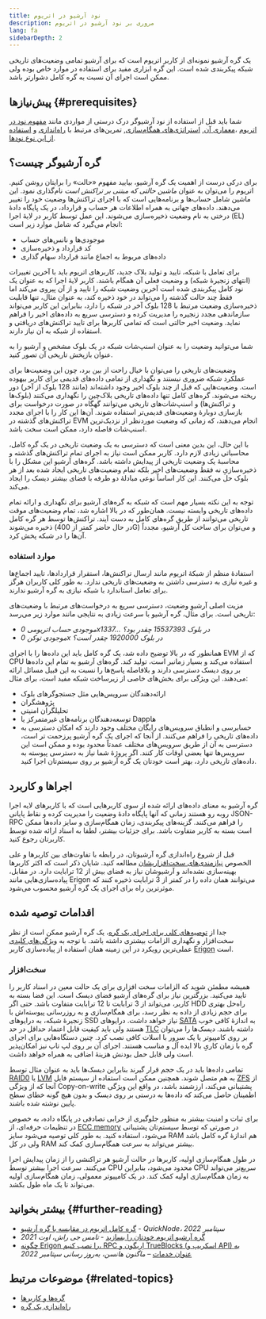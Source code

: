 ```yaml
---
title: نود آرشیو در اتریوم
description: مروری بر نود آرشیو در اتریوم
lang: fa
sidebarDepth: 2
---
```


یک گره آرشیو نمونه‌ای از کاربر اتریوم است که برای آرشیو تمامی وضعیت‌های تاریخی شبکه پیکربندی شده است. این گره ابزاری مفید برای استفاده در موارد خاص بوده ولی ممکن است اجرای آن نسبت به گره کامل دشوارتر باشد.

## پیش‌نیازها {#prerequisites}

شما باید قبل از استفاده از نود آرشیوگر درک درستی از مواردی مانند [مفهوم نود در اتریوم](/developers/docs/nodes-and-clients/) ،[معماری آن](/developers/docs/nodes-and-clients/node-architecture/), [استراتژی‌های همگام‌سازی](/developers/docs/nodes-and-clients/#sync-modes), تمرین‌های مرتبط با [راه‌اندازی](/developers/docs/nodes-and-clients/run-a-node/) و [استفاده از این نوع نودها](/developers/docs/apis/json-rpc/).

## گره آرشیوگر چیست؟

برای درکی درست از اهمیت یک گره آرشیو، بیایید مفهوم «حالت» را برایتان روشن کنیم. اتریوم را می‌توان به عنوان _ماشین حالتی که مبتنی بر تراکنش است_ نام‌گذاری نمود. این ماشین شامل حساب‌ها و برنامه‌هایی است که با اجرای تراکنش‌ها وضعیت خود را تغییر می‌دهند. داده‌های جهانی به همراه اطلاعات هر حساب و قرارداد، در یک پایگاه دادۀ درختی به نام وضعیت ذخیره‌سازی می‌شوند. این عمل توسط کاربر در لایۀ اجرا (EL) انجام می‌گیرد که شامل موارد زیر است:

- موجودی‌ها و نانس‌های حساب
- کد قرارداد و ذخیره‌سازی
- داده‌های مربوط به اجماع مانند قرارداد سهام گذاری

برای تعامل با شبکه، تایید و تولید بلاک جدید، کاربرهای اتریوم باید با آخرین تغییرات (انتهای زنجیرۀ شبکه) و وضعیت فعلی آن همگام باشند. کاربر لایۀ اجرا که به عنوان یک نود کامل پیکربندی شده است آخرین وضعیت شبکه را تایید و از آن پیروی می‌کند اما فقط چند حالت گذشته را می‌تواند در خود ذخیره کند، به عنوان مثال، تنها قابلیت ذخیره‌سازی وضعیت مرتبط با 128 بلوک آخر در شبکه را دارد، بنابراین این کاربر می‌تواند سازماندهی مجدد زنجیره را مدیریت کرده و دسترسی سریع به داده‌های اخیر را فراهم نماید. وضعیت اخیر حالتی است که تمامی کاربرها برای تایید تراکنش‌های دریافتی و استفاده از شبکه به آن نیاز دارند.

شما می‌توانید وضعیت را به عنوان اسنپ‌شات شبکه در یک بلوک مشخص و آرشیو را به عنوان بازپخش تاریخی آن تصور کنید.

وضعیت‌های تاریخی را می‌توان با خیال راحت از بین برد، چون این وضعیت‌ها برای عملکرد شبکه ضروری نیستند و نگهداری از تمامی داده‌های قدیمی برای کاربر بیهوده است. وضعیت‌هایی که قبل از چند بلوک اخیر وجود داشته‌اند (مانند 128 بلوک از آخر) دور ریخته می‌شوند. گره‌های کامل تنها داده‌های تاریخی بلاک‌چین را نگهداری می‌کنند (بلوک‌ها و تراکنش‌ها) و اسنپ‌شات‌های تاریخی می‌توانند گهگاه در صورت درخواست برای بازسازی دوبارۀ وضعیت‌های قدیمی‌تر استفاده شوند. آن‌ها این کار را با اجرای مجدد تراکنش‌های گذشته در EVM انجام می‌دهند، که زمانی که وضعیت موردنظر از نزدیک‌ترین اسنپ‌شات فاصله دارد، ممکن است سخت باشد.

با این حال، این بدین معنی است که دسترسی به یک وضعیت تاریخی در یک گره کامل، محاسباتی زیادی لازم دارد. کاربر ممکن است نیاز به اجرای تمام تراکنش‌های گذشته و محاسبۀ یک وضعیت تاریخی از پیدایش داشته باشد. گره‌های آرشیو این مشکل را با ذخیره‌سازیِ نه فقط وضعیت‌های اخیر بلکه تمام وضعیت‌های تاریخی ایجاد شده بعد از هر بلوک حل می‌کنند. این کار اساساً نوعی مبادلۀ دو طرفه با فضای بیشتر دیسک را ایجاد می‌کند.

توجه به این نکته بسیار مهم است که شبکه به گره‌های آرشیو برای نگهداری و ارائه‌ تمام داده‌های تاریخی وابسته نیست. همان‌طور که در بالا اشاره شد، تمام وضعیت‌های موقت تاریخی می‌توانند از طریق گره‌های کامل به دست آیند. تراکنش‌ها توسط هر گره کامل ذخیره می‌شوند (در حال حاضر کمتر از 400G) و می‌توان برای ساخت کل آرشیو، مجدداً آن‌ها را در شبکه پخش کرد.

### موارد استفاده

استفادۀ منظم از شبکۀ اتریوم مانند ارسال تراکنش‌ها، استقرار قراردادها، تایید اجماع‌ها و غیره نیازی به دسترسی داشتن به وضعیت‌های تاریخی ندارد. به طور کلی کاربران هرگز برای تعامل استاندارد با شبکه نیازی به گره آرشیو ندارند.

مزیت اصلی آرشیوِ وضعیت، دسترسی سریع به درخواست‌های مرتبط با وضعیت‌های تاریخی است. برای مثال، گره آرشیو با سرعت زیادی به نتایجی مانند موارد زیر می‌رسد:

- _موجودی حساب اتریومی 0x1337… در بلوک 15537393 چقدر بود؟_
- _موجودی توکن 0x در بلوک 1920000 چقدر است؟_

همانطور که در بالا توضیح داده شد، یک گره کامل باید این داده‌ها را با اجرای EVM که از CPU استفاده می‌کند و بسیار زمانبر است، تولید کند. گره‌های آرشیو به تمام این داده‌ها بر روی دیسک دسترسی دارند و بلافاصله پاسخ‌ها را نسبت به این قبیل مسائل ارائه می‌دهند. این ویژگی برای بخش‌های خاصی از زیرساخت شبکه مفید است، برای مثال:

- ارائه‌دهندگان سرویس‌هایی مثل جستجوگر‌های بلوک
- پژوهشگران
- تحلیلگران امنیتی
- توسعه‌دهندگان برنامه‌های غیرمتمرکز یا Dappها
- حسابرسی و انطباق
سرویس‌های رایگان مختلف وجود دارند که امکان دسترسی به داده‌های تاریخی را فراهم می‌کنند. از آنجا که اجرای یک گره آرشیو پرزحمت تر است، دسترسی به آن از طریق سرویس‌های مختلف عمدتاً محدود بوده و ممکن است این سرویس‌ها تنها بعضی اوقات کار کنند. اگر پروژۀ شما نیاز به دسترسی پیوسته به داده‌های تاریخی دارد، بهتر است خودتان یک گره آرشیو بر روی سیستم‌تان اجرا کنید.

## اجراها و کاربرد

گره آرشیو به معنای داده‌های ارائه شده از سوی کاربرهایی است که با کاربرهای لایه اجرا روبه رو هستند زمانی که آنها پایگاه دادۀ وضعیت را مدیریت کرده و نقاط پایانی JSON-RPC را فراهم می‌کنند. گزینه‌های پیکربندی، زمان همگام‌سازی و سایز داده‌ها ممکن است بسته به کاربر متفاوت باشد. برای جزئیات بیشتر، لطفا به اسناد ارائه شده توسط کاربرتان رجوع کنید.

قبل از شروع راه‌اندازی گره آرشیوتان، در رابطه با تفاوت‌های بین کاربرها و علی الخصوص [نیازمندی‌های سخت‌افزاریشان](/developers/docs/nodes-and-clients/run-a-node/#requirements) مطالعه کنید. شایان ذکر است که اکثر کاربرها بهینه‌سازی نشده‌اند و آرشیوشان نیاز به فضای بیش از 12 ترابایت دارد. در مقابل، پیاده‌سازی‌هایی مانند Erigon می‌توانند همان داده را در کمتر از 3 ترابایت ذخیره کنند که موثرترین راه برای اجرای یک گره آرشیو محسوب می‌شود.



## اقدامات توصیه شده

جدا از [توصیه‌های کلی برای اجرای یک گره](/developers/docs/nodes-and-clients/run-a-node/)، یک گره آرشیو ممکن است از نظر سخت‌افزار و نگهداری الزامات بیشتری داشته باشد. با توجه به [ویژگی‌های کلیدی](https://github.com/ledgerwatch/erigon#key-features) عملی‌ترین رویکرد در این زمینه همان استفاده از پیاده‌سازی کاربر [Erigon](/developers/docs/nodes-and-clients/#erigon) است.



### سخت‌افزار

همیشه مطمئن شوید که الزامات سخت افزاری برای یک حالت معین در اسناد کاربر را تایید می‌کنید. بزرگترین نیاز برای گره‌های آرشیو فضای دیسک است. این فضا بسته به کاربر، می‌تواند از 3 ترابایت تا 12 ترابایت متفاوت باشد. حتی اگر HDD راه‌حل بهتری برای حجم زیادی از داده به نظر رسد، برای همگام‌سازی و به روزرسانی پیوسته‌اش با زنجیرۀ شبکه، به درایوهای SSD نیاز خواهد داشت. درایوهای [SATA](https://www.cleverfiles.com/help/sata-hard-drive.html) به اندازۀ کافی خوب هستند ولی باید کیفیت قابل اعتماد حداقل در حد [TLC](https://blog.synology.com/tlc-vs-qlc-ssds-what-are-the-differences) داشته باشند. دیسک‌ها را می‌توان بر روی کامپیوتر یا یک سرور با اسلات کافی نصب کرد. چنین دستگاه‌هایی برای اجرای گره با زمان کاریِ بالا ایده آل و مناسب هستند. اجرای آن بر روی لپ تاپ نیز امکان‌پذیر است ولی قابل حمل بودنش هزینۀ اضافی به همراه خواهد داشت.

تمامی داده‌ها باید در یک حجم قرار گیرند بنابراین دیسک‌ها باید به عنوان مثال توسط [RAID0](https://en.wikipedia.org/wiki/Standard_RAID_levels#RAID_0) یا [LVM](https://web.mit.edu/rhel-doc/5/RHEL-5-manual/Deployment_Guide-en-US/ch-lvm.html) به هم متصل شوند. همچنین ممکن است استفاده از سیستم فایل [ZFS](https://en.wikipedia.org/wiki/ZFS) از آنجا که از ویژگی Copy-on-write پشتیبانی می‌کند، ارزشمند باشد، در واقع این ویژگی اطمینان حاصل می‌کند که داده‌ها به درستی بر روی دیسک و بدون هیچ گونه خطای سطح پایین نوشته شده باشند.

برای ثبات و امنیت بیشتر به منظور جلوگیری از خرابی تصادفی در پایگاه داده، به خصوص در تنظیمات حرفه‌ای، از [ECC memory](https://en.wikipedia.org/wiki/ECC_memory) در صورتی که توسط سیستم‌تان پشتیبانی می‌شود، استفاده کنید. به طور کلی توصیه می‌شود سایز RAM هم اندازۀ گره کامل باشد ولی در کل RAM بیشتر می‌تواند به سرعت همگام‌سازی کمک کند.

در طول همگام‌سازی اولیه، کاربرها در حالت آرشیو هر تراکنشی را از زمان پیدایش اجرا می‌کنند. سرعت اجرا بیشتر توسط CPU محدود می‌شود، بنابراین CPU سریع‌تر می‌تواند به زمان همگام‌سازی اولیه کمک کند. در یک کامپیوتر معمولی، زمان همگام‌سازی اولیه می‌تواند تا یک ماه طول بکشد.



## بیشتر بخوانید {#further-reading}

- [گره کامل اتریوم در مقایسه با گره آرشیو](https://www.quicknode.com/guides/infrastructure/ethereum-full-node-vs-archive-node) - _QuickNode، سپتامبر 2022_
- [گره آرشیو اتریوم خودتان را بسازید](https://tjayrush.medium.com/building-your-own-ethereum-archive-node-72c014affc09) - _تامس جی راش، اوت 2021_
- [چگونه Erigon را نصب کنیم، RPC اِریگون و TrueBlocks (اسکریپ و API) به عنوان خدمات](https://magnushansson.xyz/blog_posts/crypto_defi/2022-01-10-Erigon-Trueblocks) _– ماگنون هانسن، به‌روز رسانی سپتامبر 2022_



## موضوعات مرتبط {#related-topics}

- [گره‌ها و کاربرها](/developers/docs/nodes-and-clients/)
- [راه‌اندازی یک گره](/developers/docs/nodes-and-clients/run-a-node/)
